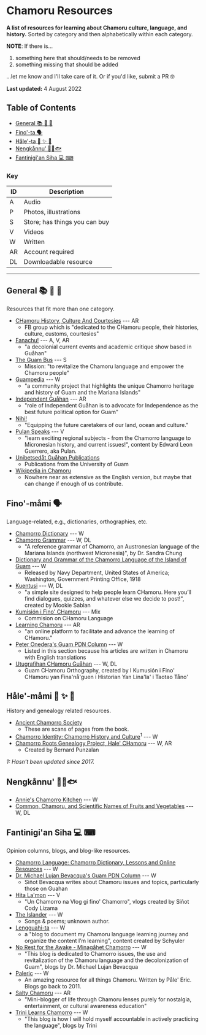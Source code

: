 # Chamoru Resources

**A list of resources for learning about Chamoru culture, language, and history.** Sorted by category and then alphabetically within each category.

**NOTE**: If there is...
1. something here that should/needs to be removed
2. something missing that should be added

...let me know and I'll take care of it. Or if you'd like, submit a PR 🤓

**Last updated:** 4 August 2022

<!-- omit in toc -->
## Table of Contents

- [General 📚 📖 📑](#general---)
- [Fino'-ta 🗣](#fino-ta-)
- [Håle'-ta 🌊 ✨ 🧬](#håle-ta---)
- [Nengkånnu' 🍚🥥🐟](#nengkånnu-)
- [Fantinigi'an Siha 💻 ⌨](#fantinigian-siha--)


### Key

| ID | Description |
| --- | --- |
| A | Audio |
| P | Photos, illustrations |
| S | Store; has things you can buy |
| V | Videos |
| W | Written |
| AR | Account required |
| DL | Downloadable resource |

---

## General 📚 📖 📑

Resources that fit more than one category.

- [CHamoru History, Culture And Courtesies](https://www.facebook.com/groups/616633032124663) --- AR
  - FB group which is "dedicated to the CHamoru people, their histories, culture, customs, courtesies"
- [Fanachu!](https://www.patreon.com/fanachu/posts) --- A, V, AR
  - "a decolonial current events and academic critique show based in Guåhan"
- [The Guam Bus](https://www.theguambus.com/) --- S
  - Mission: "to revitalize the Chamoru language and empower the Chamoru people"
- [Guampedia](https://www.guampedia.com/) --- W
  - "a community project that highlights the unique Chamorro heritage and history of Guam and the Mariana Islands"
- [Independent Guåhan](https://www.facebook.com/independentgu/) --- AR
  - "role of Independent Guåhan is to advocate for Independence as the best future political option for Guam"
- [Nihi!](https://www.nihiguam.org/media)
  - "Equipping the future caretakers of our land, ocean and culture."
- [Pulan Speaks](https://www.youtube.com/channel/UCF2PEL18ghNHP_HcKMz8LBQ) --- V
  - "learn exciting regional subjects - from the Chamorro language to Micronesian history, and current issues!", content by Edward Leon Guerrero, aka Pulan.
- [Unibetsedåt Guåhan Publications](https://www.uog.edu/uogpress/publications/)
  - Publications from the University of Guam
- [Wikipedia in Chamoru](https://ch.wikipedia.org/wiki/Fanhaluman)
  - Nowhere near as extensive as the English version, but maybe that can change if enough of us contribute.

## Fino'-måmi 🗣

Language-related, e.g., dictionaries, orthographies, etc.

- [Chamorro Dictionary](http://www.chamoru.info/dictionary/) --- W
- [Chamorro Grammar](https://escholarship.org/uc/item/2sx7w4h5?) --- W, DL
  - "A reference grammar of Chamorro, an Austronesian language of the Mariana Islands (northwest Micronesia)", by Dr. Sandra Chung
- [Dictionary and Grammar of the Chamorro Language of the Island of Guam](http://chamorrobible.org/chamorro-dictionary1.htm) --- W
  - Released by Navy Department, United States of America; Washington, Government Printing Office, 1918
- [Kuentusi](https://kuentusi.com/) --- W, DL
  - "a simple site designed to help people learn CHamoru. Here you’ll find dialogues, quizzes, and whatever else we decide to post!", created by Mookie Sablan
- [Kumisión i Fino' CHamoru](https://kumisionchamoru.guam.gov/) --- Mix
  - Commision on CHamoru Language
- [Learning Chamoru](https://learningchamoru.com/) --- AR
  - "an online platform to facilitate and advance the learning of CHamoru."
- [Peter Onedera's Guam PDN Column](https://www.guampdn.com/search/?q=onedera) --- W
  - Listed in this section because his articles are written in Chamoru with English translations
- [Utugrafihan CHamoru Guåhan](https://kumisionchamoru.guam.gov/sites/default/files/utugrafihan_chamoru_guahan.pdf) --- W, DL
  - Guam CHamoru Orthography, created by I Kumusión i Fino' CHamoru yan Fina'nå'guen i Historian Yan Lina'la' i Taotao Tåno'

## Håle'-måmi 🌊 ✨ 🧬

History and genealogy related resources.

- [Ancient Chamorro Society](https://ancientchamorrosociety.weebly.com/)
  - These are scans of pages from the book.
- [Chamorro Identity: Chamorro History and Culture](https://chamorrohistory.blogspot.com/)<sup>1</sup> --- W
- [Chamorro Roots Genealogy Project, Hale' CHamoru](https://www.chamorroroots.com/v7/) --- W, AR
  - Created by Bernard Punzalan

*1: Hasn't been updated since 2017.*

## Nengkånnu' 🍚🥥🐟

- [Annie's Chamorro Kitchen](https://www.annieschamorrokitchen.com/chamorro-dishes/) --- W
- [Common, Chamoru, and Scientific Names of Fruits and Vegetables](https://cnas-re.uog.edu/wp-content/uploads/2016/03/chamoru_science_names_3_21_16.pdf) --- W, DL

## Fantinigi'an Siha 💻 ⌨

Opinion columns, blogs, and blog-like resources.

- [Chamorro Language: Chamorro Dictionary, Lessons and Online Resources](http://www.chamoru.info/) --- W
- [Dr. Michael Lujan Bevacqua's Guam PDN Column](https://www.guampdn.com/search/?q=Bevacqua) --- W
  - Siñot Bevacqua writes about Chamoru issues and topics, particularly those on Guahan
- [Hita La'mon](https://www.youtube.com/channel/UC4Hab84fuJ6hwQFxTOKqItw) --- V
  - "Un Chamorro na Vlog gi fino' Chamorro", vlogs created by Siñot Cody Lizama
- [The Islander](https://chotdecamilo.blogspot.com/) --- W
  - Songs & poems; unknown author.
- [Lengguahi-ta](https://lengguahita.wordpress.com/) --- W
  - a "blog to document my Chamoru language learning journey and organize the content I’m learning", content created by Schyuler
- [No Rest for the Awake - Minagåhet Chamorro](https://minagahet.blogspot.com/) --- W
  - "This blog is dedicated to Chamorro issues, the use and revitalization of the Chamoru language and the decolonization of Guam", blogs by Dr. Michael Lujan Bevacqua
- [Paleric](https://paleric.blogspot.com/) --- W
  - An amazing resource for all things Chamoru. Written by Påle' Eric. Blogs go back to 2011.
- [Salty Chamoru](https://www.instagram.com/thesaltychamoru/) --- AR
  - "Mini-blogger of life through Chamoru lenses purely for nostalgia, entertainment, or cultural awareness education"
- [Trini Learns Chamorro](https://trinilearnschamorro.blogspot.com/) --- W
  - "This blog is how I will hold myself accountable in actively practicing the language", blogs by Trini
